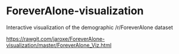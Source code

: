 # ForeverAlone-visualization
Interactive visualization of the demographic /r/ForeverAlone dataset

https://rawgit.com/jaroxe/ForeverAlone-visualization/master/ForeverAlone_Viz.html
